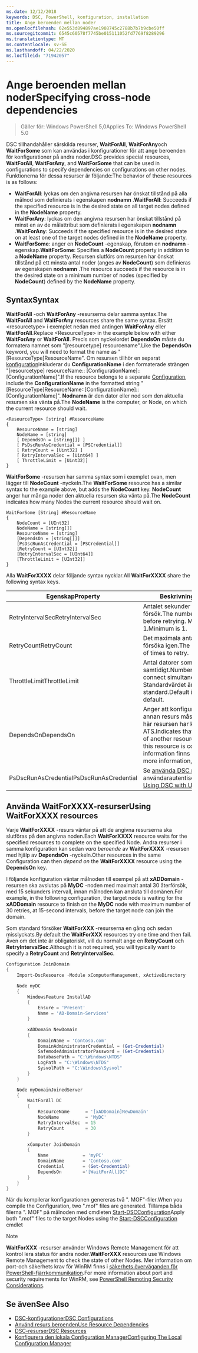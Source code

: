 ```yaml
---
ms.date: 12/12/2018
keywords: DSC, PowerShell, konfiguration, installation
title: Ange beroenden mellan noder
ms.openlocfilehash: 62e553d894897ae1908745c2788b7b7b9cbe50ff
ms.sourcegitcommit: 6545c60578f7745be015111052fd7769f8289296
ms.translationtype: MT
ms.contentlocale: sv-SE
ms.lasthandoff: 04/22/2020
ms.locfileid: "71942057"
---
```

# <a name="specifying-cross-node-dependencies"></a><span data-ttu-id="a518c-103">Ange beroenden mellan noder</span><span class="sxs-lookup"><span data-stu-id="a518c-103">Specifying cross-node dependencies</span></span>

> <span data-ttu-id="a518c-104">Gäller för: Windows PowerShell 5,0</span><span class="sxs-lookup"><span data-stu-id="a518c-104">Applies To: Windows PowerShell 5.0</span></span>

<span data-ttu-id="a518c-105">DSC tillhandahåller särskilda resurser, **WaitForAll**, **WaitForAny**och **WaitForSome** som kan användas i konfigurationer för att ange beroenden för konfigurationer på andra noder.</span><span class="sxs-lookup"><span data-stu-id="a518c-105">DSC provides special resources, **WaitForAll**, **WaitForAny**, and **WaitForSome** that can be used in configurations to specify dependencies on configurations on other nodes.</span></span> <span data-ttu-id="a518c-106">Funktionerna för dessa resurser är följande:</span><span class="sxs-lookup"><span data-stu-id="a518c-106">The behavior of these resources is as follows:</span></span>

- <span data-ttu-id="a518c-107">**WaitForAll**: lyckas om den angivna resursen har önskat tillstånd på alla målnod som definierats i egenskapen **nodnamn** .</span><span class="sxs-lookup"><span data-stu-id="a518c-107">**WaitForAll**: Succeeds if the specified resource is in the desired state on all target nodes defined in the **NodeName** property.</span></span>
- <span data-ttu-id="a518c-108">**WaitForAny**: lyckas om den angivna resursen har önskat tillstånd på minst en av de målattribut som definierats i egenskapen **nodnamn** .</span><span class="sxs-lookup"><span data-stu-id="a518c-108">**WaitForAny**: Succeeds if the specified resource is in the desired state on at least one of the target nodes defined in the **NodeName** property.</span></span>
- <span data-ttu-id="a518c-109">**WaitForSome**: anger en **NodeCount** -egenskap, förutom en **nodnamn** -egenskap.</span><span class="sxs-lookup"><span data-stu-id="a518c-109">**WaitForSome**: Specifies a **NodeCount** property in addition to a **NodeName** property.</span></span> <span data-ttu-id="a518c-110">Resursen slutförs om resursen har önskat tillstånd på ett minsta antal noder (anges av **NodeCount**) som definieras av egenskapen **nodnamn** .</span><span class="sxs-lookup"><span data-stu-id="a518c-110">The resource succeeds if the resource is in the desired state on a minimum number of nodes (specified by **NodeCount**) defined by the **NodeName** property.</span></span>

## <a name="syntax"></a><span data-ttu-id="a518c-111">Syntax</span><span class="sxs-lookup"><span data-stu-id="a518c-111">Syntax</span></span>

<span data-ttu-id="a518c-112">**WaitForAll** -och **WaitForAny** -resurserna delar samma syntax.</span><span class="sxs-lookup"><span data-stu-id="a518c-112">The **WaitForAll** and **WaitForAny** resources share the same syntax.</span></span> <span data-ttu-id="a518c-113">Ersätt \<resourcetype\> i exemplet nedan med antingen **WaitForAny** eller **WaitForAll**.</span><span class="sxs-lookup"><span data-stu-id="a518c-113">Replace \<ResourceType\> in the example below with either **WaitForAny** or **WaitForAll**.</span></span>
<span data-ttu-id="a518c-114">Precis som nyckelordet **DependsOn** måste du formatera namnet som "[resourcetype] resourcename".</span><span class="sxs-lookup"><span data-stu-id="a518c-114">Like the **DependsOn** keyword, you will need to format the name as "[ResourceType]ResourceName".</span></span> <span data-ttu-id="a518c-115">Om resursen tillhör en separat [konfiguration](configurations.md)inkluderar du **ConfigurationName** i den formaterade strängen "[resourcetype] resourceName:: [ConfigurationName]:: [ConfigurationName]".</span><span class="sxs-lookup"><span data-stu-id="a518c-115">If the resource belongs to a separate [Configuration](configurations.md), include the **ConfigurationName** in the formatted string "[ResourceType]ResourceName::[ConfigurationName]::[ConfigurationName]".</span></span> <span data-ttu-id="a518c-116">**Nodnamn** är den dator eller nod som den aktuella resursen ska vänta på.</span><span class="sxs-lookup"><span data-stu-id="a518c-116">The **NodeName** is the computer, or Node, on which the current resource should wait.</span></span>

```
<ResourceType> [string] #ResourceName
{
    ResourceName = [string]
    NodeName = [string]
    [ DependsOn = [string[]] ]
    [ PsDscRunAsCredential = [PSCredential]]
    [ RetryCount = [Uint32] ]
    [ RetryIntervalSec = [Uint64] ]
    [ ThrottleLimit = [Uint32]]
}
```

<span data-ttu-id="a518c-117">**WaitForSome** -resursen har samma syntax som i exemplet ovan, men lägger till **NodeCount** -nyckeln.</span><span class="sxs-lookup"><span data-stu-id="a518c-117">The **WaitForSome** resource has a similar syntax to the example above, but adds the **NodeCount** key.</span></span> <span data-ttu-id="a518c-118">**NodeCount** anger hur många noder den aktuella resursen ska vänta på.</span><span class="sxs-lookup"><span data-stu-id="a518c-118">The **NodeCount** indicates how many Nodes the current resource should wait on.</span></span>

```
WaitForSome [String] #ResourceName
{
    NodeCount = [UInt32]
    NodeName = [string[]]
    ResourceName = [string]
    [DependsOn = [string[]]]
    [PsDscRunAsCredential = [PSCredential]]
    [RetryCount = [UInt32]]
    [RetryIntervalSec = [UInt64]]
    [ThrottleLimit = [UInt32]]
}
```

<span data-ttu-id="a518c-119">Alla **WaitForXXXX** delar följande syntax nycklar.</span><span class="sxs-lookup"><span data-stu-id="a518c-119">All **WaitForXXXX** share the following syntax keys.</span></span>

|<span data-ttu-id="a518c-120">Egenskap</span><span class="sxs-lookup"><span data-stu-id="a518c-120">Property</span></span>|  <span data-ttu-id="a518c-121">Beskrivning</span><span class="sxs-lookup"><span data-stu-id="a518c-121">Description</span></span>   |
|---------|---------------------|
| <span data-ttu-id="a518c-122">RetryIntervalSec</span><span class="sxs-lookup"><span data-stu-id="a518c-122">RetryIntervalSec</span></span>| <span data-ttu-id="a518c-123">Antalet sekunder innan nytt försök.</span><span class="sxs-lookup"><span data-stu-id="a518c-123">The number of seconds before retrying.</span></span> <span data-ttu-id="a518c-124">Minimivärdet är 1.</span><span class="sxs-lookup"><span data-stu-id="a518c-124">Minimum is 1.</span></span>|
| <span data-ttu-id="a518c-125">RetryCount</span><span class="sxs-lookup"><span data-stu-id="a518c-125">RetryCount</span></span>| <span data-ttu-id="a518c-126">Det maximala antalet försök att försöka igen.</span><span class="sxs-lookup"><span data-stu-id="a518c-126">The maximum number of times to retry.</span></span>|
| <span data-ttu-id="a518c-127">ThrottleLimit</span><span class="sxs-lookup"><span data-stu-id="a518c-127">ThrottleLimit</span></span>| <span data-ttu-id="a518c-128">Antal datorer som ska anslutas samtidigt.</span><span class="sxs-lookup"><span data-stu-id="a518c-128">Number of machines to connect simultaneously.</span></span> <span data-ttu-id="a518c-129">Standardvärdet är `New-CimSession` standard.</span><span class="sxs-lookup"><span data-stu-id="a518c-129">Default is `New-CimSession` default.</span></span>|
| <span data-ttu-id="a518c-130">DependsOn</span><span class="sxs-lookup"><span data-stu-id="a518c-130">DependsOn</span></span> | <span data-ttu-id="a518c-131">Anger att konfigurationen av en annan resurs måste köras innan den här resursen har kon figurer ATS.</span><span class="sxs-lookup"><span data-stu-id="a518c-131">Indicates that the configuration of another resource must run before this resource is configured.</span></span> <span data-ttu-id="a518c-132">Mer information finns i [DependsOn](resource-depends-on.md)</span><span class="sxs-lookup"><span data-stu-id="a518c-132">For more information, see [DependsOn](resource-depends-on.md)</span></span>|
| <span data-ttu-id="a518c-133">PsDscRunAsCredential</span><span class="sxs-lookup"><span data-stu-id="a518c-133">PsDscRunAsCredential</span></span> | <span data-ttu-id="a518c-134">Se [använda DSC med](./runAsUser.md) användarautentiseringsuppgifter</span><span class="sxs-lookup"><span data-stu-id="a518c-134">See [Using DSC with User Credentials](./runAsUser.md)</span></span> |

## <a name="using-waitforxxxx-resources"></a><span data-ttu-id="a518c-135">Använda WaitForXXXX-resurser</span><span class="sxs-lookup"><span data-stu-id="a518c-135">Using WaitForXXXX resources</span></span>

<span data-ttu-id="a518c-136">Varje **WaitForXXXX** -resurs väntar på att de angivna resurserna ska slutföras på den angivna noden.</span><span class="sxs-lookup"><span data-stu-id="a518c-136">Each **WaitForXXXX** resource waits for the specified resources to complete on the specified Node.</span></span>
<span data-ttu-id="a518c-137">Andra resurser i samma konfiguration kan sedan *vara beroende* av **WaitForXXXX** -resursen med hjälp av **DependsOn** -nyckeln.</span><span class="sxs-lookup"><span data-stu-id="a518c-137">Other resources in the same Configuration can then *depend on* the **WaitForXXXX** resource using the **DependsOn** key.</span></span>

<span data-ttu-id="a518c-138">I följande konfiguration väntar målnoden till exempel på att **xADDomain** -resursen ska avslutas på **MyDC** -noden med maximalt antal 30 återförsök, med 15 sekunders intervall, innan målnoden kan ansluta till domänen.</span><span class="sxs-lookup"><span data-stu-id="a518c-138">For example, in the following configuration, the target node is waiting for the **xADDomain** resource to finish on the **MyDC** node with maximum number of 30 retries, at 15-second intervals, before the target node can join the domain.</span></span>

<span data-ttu-id="a518c-139">Som standard försöker **WaitForXXX** -resurserna en gång och sedan misslyckats.</span><span class="sxs-lookup"><span data-stu-id="a518c-139">By default the **WaitForXXX** resources try one time and then fail.</span></span> <span data-ttu-id="a518c-140">Även om det inte är obligatoriskt, vill du normalt ange en **RetryCount** och **RetryIntervalSec**.</span><span class="sxs-lookup"><span data-stu-id="a518c-140">Although it is not required, you will typically want to specify a **RetryCount** and **RetryIntervalSec**.</span></span>

```powershell
Configuration JoinDomain
{
    Import-DscResource -Module xComputerManagement, xActiveDirectory

    Node myDC
    {
        WindowsFeature InstallAD
        {
            Ensure = 'Present'
            Name = 'AD-Domain-Services'
        }

        xADDomain NewDomain
        {
            DomainName = 'Contoso.com'
            DomainAdministratorCredential = (Get-Credential)
            SafemodeAdministratorPassword = (Get-Credential)
            DatabasePath = "C:\Windows\NTDS"
            LogPath = "C:\Windows\NTDS"
            SysvolPath = "C:\Windows\Sysvol"
        }
    }

    Node myDomainJoinedServer
    {
        WaitForAll DC
        {
            ResourceName      = '[xADDomain]NewDomain'
            NodeName          = 'MyDC'
            RetryIntervalSec  = 15
            RetryCount        = 30
        }

        xComputer JoinDomain
        {
            Name             = 'myPC'
            DomainName       = 'Contoso.com'
            Credential       = (Get-Credential)
            DependsOn        ='[WaitForAll]DC'
        }
    }
}
```

<span data-ttu-id="a518c-141">När du kompilerar konfigurationen genereras två ". MOF"-filer.</span><span class="sxs-lookup"><span data-stu-id="a518c-141">When you compile the Configuration, two ".mof" files are generated.</span></span> <span data-ttu-id="a518c-142">Tillämpa båda filerna ". MOF" på målnoden med cmdleten [Start-DSCConfiguration](/powershell/module/psdesiredstateconfiguration/start-dscconfiguration)</span><span class="sxs-lookup"><span data-stu-id="a518c-142">Apply both ".mof" files to the target Nodes using the [Start-DSCConfiguration](/powershell/module/psdesiredstateconfiguration/start-dscconfiguration) cmdlet</span></span>

> [!NOTE]
> <span data-ttu-id="a518c-143">**WaitForXXX** -resurser använder Windows Remote Management för att kontrol lera status för andra noder.</span><span class="sxs-lookup"><span data-stu-id="a518c-143">**WaitForXXX** resources use Windows Remote Management to check the state of other Nodes.</span></span>
> <span data-ttu-id="a518c-144">Mer information om port-och säkerhets krav för WinRM finns i [säkerhets överväganden för PowerShell-fjärrkommunikation](/powershell/scripting/learn/remoting/winrmsecurity?view=powershell-6).</span><span class="sxs-lookup"><span data-stu-id="a518c-144">For more information about port and security requirements for WinRM, see [PowerShell Remoting Security Considerations](/powershell/scripting/learn/remoting/winrmsecurity?view=powershell-6).</span></span>

## <a name="see-also"></a><span data-ttu-id="a518c-145">Se även</span><span class="sxs-lookup"><span data-stu-id="a518c-145">See Also</span></span>

- [<span data-ttu-id="a518c-146">DSC-konfigurationer</span><span class="sxs-lookup"><span data-stu-id="a518c-146">DSC Configurations</span></span>](configurations.md)
- [<span data-ttu-id="a518c-147">Använd resurs beroenden</span><span class="sxs-lookup"><span data-stu-id="a518c-147">Use Resource Dependencies</span></span>](resource-depends-on.md)
- [<span data-ttu-id="a518c-148">DSC-resurser</span><span class="sxs-lookup"><span data-stu-id="a518c-148">DSC Resources</span></span>](../resources/resources.md)
- [<span data-ttu-id="a518c-149">Konfigurera den lokala Configuration Manager</span><span class="sxs-lookup"><span data-stu-id="a518c-149">Configuring The Local Configuration Manager</span></span>](../managing-nodes/metaConfig.md)
